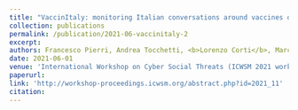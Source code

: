 ```yaml
---
title: "VaccinItaly: monitoring Italian conversations around vaccines on Twitter and Facebook"
collection: publications
permalink: /publication/2021-06-vaccinitaly-2
excerpt: 
authors: Francesco Pierri, Andrea Tocchetti, <b>Lorenzo Corti</b>, Marco Di Giovanni, Silvio Pavanetto, Marco Brambilla, Stefano Ceri
date: 2021-06-01
venue: 'International Workshop on Cyber Social Threats (ICWSM 2021 workshop)'
paperurl: 
link: 'http://workshop-proceedings.icwsm.org/abstract.php?id=2021_11'
citation: 
---
```


